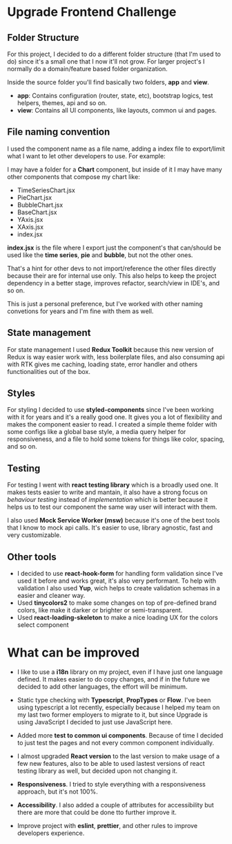 # Upgrade Frontend Challenge

## Folder Structure

For this project, I decided to do a different folder structure (that I'm used to do) since it's a small one that I now it'll not grow. For larger project's I normally do a domain/feature based folder organization.

Inside the source folder you'll find basically two folders, **app** and **view**.

- **app**: Contains configuration (router, state, etc), bootstrap logics, test helpers, themes, api and so on.
- **view**: Contains all UI components, like layouts, common ui and pages.

## File naming convention

I used the component name as a file name, adding a index file to export/limit what I want to let other developers to use. For example:

I may have a folder for a **Chart** component, but inside of it I may have many other components that compose my chart like:
- TimeSeriesChart.jsx
- PieChart.jsx
- BubbleChart.jsx
- BaseChart.jsx
- YAxis.jsx
- XAxis.jsx
- index.jsx

**index.jsx** is the file where I export just the component's that can/should be used like the **time series**, **pie** and **bubble**, but not the other ones. 

That's a hint for other devs to not import/reference the other files directly because their are for internal use only. This also helps to keep the project dependency in a better stage, improves refactor, search/view in IDE's, and so on.

This is just a personal preference, but I've worked with other naming convetions for years and I'm fine with them as well.

## State management

For state management I used **Redux Toolkit** because this new version of Redux is way easier work with, less boilerplate files, and also consuming api with RTK gives me caching, loading state, error handler and others functionalities out of the box.

## Styles

For styling I decided to use **styled-components** since I've been working with it for years and it's a really good one. It gives you a lot of flexibility and makes the component easier to read. I created a simple theme folder with some configs like a global base style, a media query helper for responsiveness, and a file to hold some tokens for things like color, spacing, and so on.

## Testing

For testing I went with **react testing library** which is a broadly used one. It makes tests easier to write and mantain, it also have a strong focus on *behaviour testing* instead of *implementation* which is better because it helps us to test our component the same way user will interact with them. 

I also used **Mock Service Worker (msw)** because it's one of the best tools that I know to mock api calls. It's easier to use, library agnostic, fast and very customizable.

## Other tools

- I decided to use **react-hook-form** for handling form validation since I've used it before and works great, it's also very performant. To help with validation I also used  **Yup**, wich helps to create validation schemas in a easier and cleaner way.
- Used **tinycolors2** to make some changes on top of pre-defined brand colors, like make it darker or brighter or semi-transparent.
- Used **react-loading-skeleton** to make a nice loading UX for the colors select component

# What can be improved

- I like to use a **i18n** library on my project, even if I have just one language defined. It makes easier to do copy changes, and if in the future we decided to add other languages, the effort will be minimum.

- Static type checking with **Typescript**, **PropTypes** or **Flow**. I've been using typescript a lot recently, especially because I helped my team on my last two former employers to migrate to it, but since Upgrade is using JavaScript I decided to just use JavaScript here.

- Added more **test to common ui components**. Because of time I decided to just test the pages and not every common component individually.

- I almost upgraded **React version** to the last version to make usage of a few new features, also to be able to used lastest versions of react testing library as well, but decided upon not changing it.

- **Responsiveness**. I tried to style everything with a responsiveness approach, but it's not 100%.

-  **Accessibility**. I also added a couple of attributes for accessibility but there are more that could be done tto further improve it.

- Improve project with **eslint**, **prettier**, and other rules to improve developers experience.